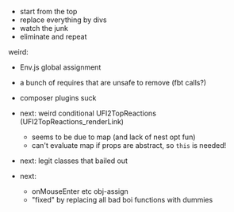 - start from the top
- replace everything by divs
- watch the junk
- eliminate and repeat

weird:
- Env.js global assignment
- a bunch of requires that are unsafe to remove (fbt calls?)
- composer plugins suck

- next: weird conditional UFI2TopReactions (UFI2TopReactions_renderLink)
  - seems to be due to map (and lack of nest opt fun)
  - can't evaluate map if props are abstract, so `this` is needed!

- next: legit classes that bailed out

- next:
  - onMouseEnter etc obj-assign
  - "fixed" by replacing all bad boi functions with dummies
  